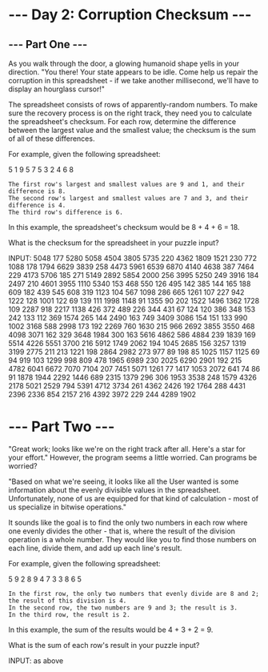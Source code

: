 # --- Day 2: Corruption Checksum ---
## --- Part One ---

As you walk through the door, a glowing humanoid shape yells in your direction. "You there! Your state appears to be idle. Come help us repair the corruption in this spreadsheet - if we take another millisecond, we'll have to display an hourglass cursor!"

The spreadsheet consists of rows of apparently-random numbers. To make sure the recovery process is on the right track, they need you to calculate the spreadsheet's checksum. For each row, determine the difference between the largest value and the smallest value; the checksum is the sum of all of these differences.

For example, given the following spreadsheet:

5 1 9 5
7 5 3
2 4 6 8

    The first row's largest and smallest values are 9 and 1, and their difference is 8.
    The second row's largest and smallest values are 7 and 3, and their difference is 4.
    The third row's difference is 6.

In this example, the spreadsheet's checksum would be 8 + 4 + 6 = 18.

What is the checksum for the spreadsheet in your puzzle input?

INPUT:
    5048	177	5280	5058	4504	3805	5735	220	4362	1809	1521	230	772	1088	178	1794
    6629	3839	258	4473	5961	6539	6870	4140	4638	387	7464	229	4173	5706	185	271
    5149	2892	5854	2000	256	3995	5250	249	3916	184	2497	210	4601	3955	1110	5340
    153	468	550	126	495	142	385	144	165	188	609	182	439	545	608	319
    1123	104	567	1098	286	665	1261	107	227	942	1222	128	1001	122	69	139
    111	1998	1148	91	1355	90	202	1522	1496	1362	1728	109	2287	918	2217	1138
    426	372	489	226	344	431	67	124	120	386	348	153	242	133	112	369
    1574	265	144	2490	163	749	3409	3086	154	151	133	990	1002	3168	588	2998
    173	192	2269	760	1630	215	966	2692	3855	3550	468	4098	3071	162	329	3648
    1984	300	163	5616	4862	586	4884	239	1839	169	5514	4226	5551	3700	216	5912
    1749	2062	194	1045	2685	156	3257	1319	3199	2775	211	213	1221	198	2864	2982
    273	977	89	198	85	1025	1157	1125	69	94	919	103	1299	998	809	478
    1965	6989	230	2025	6290	2901	192	215	4782	6041	6672	7070	7104	207	7451	5071
    1261	77	1417	1053	2072	641	74	86	91	1878	1944	2292	1446	689	2315	1379
    296	306	1953	3538	248	1579	4326	2178	5021	2529	794	5391	4712	3734	261	4362
    2426	192	1764	288	4431	2396	2336	854	2157	216	4392	3972	229	244	4289	1902


# --- Part Two ---

"Great work; looks like we're on the right track after all. Here's a star for your effort." However, the program seems a little worried. Can programs be worried?

"Based on what we're seeing, it looks like all the User wanted is some information about the evenly divisible values in the spreadsheet. Unfortunately, none of us are equipped for that kind of calculation - most of us specialize in bitwise operations."

It sounds like the goal is to find the only two numbers in each row where one evenly divides the other - that is, where the result of the division operation is a whole number. They would like you to find those numbers on each line, divide them, and add up each line's result.

For example, given the following spreadsheet:

5 9 2 8
9 4 7 3
3 8 6 5

    In the first row, the only two numbers that evenly divide are 8 and 2; the result of this division is 4.
    In the second row, the two numbers are 9 and 3; the result is 3.
    In the third row, the result is 2.

In this example, the sum of the results would be 4 + 3 + 2 = 9.

What is the sum of each row's result in your puzzle input?

INPUT: as above
